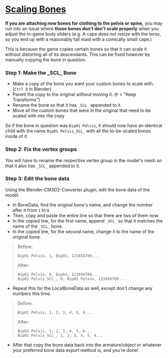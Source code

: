 # [Scaling Bones](https://github.com/luvoid/COM3D2-All-Bout-Bones/blob/main/wiki/Scaling-Bones.md)
**If you are attaching new bones for clothing to the pelvis or spine,** you may run into an issue where **those bones don't don't scale properly** when you adjust the in-game body sliders (e.g. A cape does not resize with the torso, so you end up with a reasonably tall maid with a comically small cape.)

This is because the game copies certain bones so that it can scale it without distorting all of its descendants. This can be fixed however by manually copying the bone in question.

### Step 1: Make the \_SCL_ Bone
* Make a copy of the bone you want your custom bones to scale with. (`Ctrl D` in Blender)
* Parent the copy to the original without moving it. (`P` > "Keep Transforms")
* Rename the bone so that it has `_SCL_` appended to it.
* Move all the custom bones that were in the original that need to be scaled with into the copy

So if the bone in question was `Bip01 Pelvis`, it should now have an identical child with the name `Bip01 Pelvis_SCL_` with all the to-be-scaled bones inside of it.

### Step 2: Fix the vertex groups
You will have to rename the respective vertex group in the model's mesh so that it also has `_SCL_` appended to it.

### Step 3: Edit the bone data
Using the Blender-CM3D2-Converter plugin, edit the bone data of the model.
* In BoneData, find the original bone's name, and change the number after it from `1` to `0`
* Then, copy and paste the entire line so that there are two of them now.
* In the copied line, for the first name, append `_SCL_` so that it matches the name of the `_SCL_` bone.
* In the copied line, for the second name, change it to the name of the original bone.
> Before: 
> ```
> Bip01 Pelvis, 1, Bip01, 123456789...
> ```
> After: 
> ```
> Bip01 Pelvis, 0, Bip01, 123456789...
> Bip01 Pelvis_SCL_, 0, Bip01 Pelvis, 123456789...
> ```
* Repeat this for the LocalBoneData as well, except don't change any numbers this time.
> Before:
> ```
> Bip01 Pelvis, 1, 2, 3, 4, 5, 6...
> ```
> After: 
> ```
> Bip01 Pelvis, 1, 2, 3, 4, 5, 6...
> Bip01 Pelvis_SCL_, 1, 2, 3, 4, 5, 6...
> ```
* After that copy the bone data back into the armature/object or whatever your preferred bone data export method is, and you're done!
